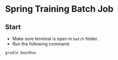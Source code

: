 # Spring Training Batch Job

## Start

- Make sure terminal is open in `batch` folder.
- Run the following command.

```shell
gradle bootRun
```
